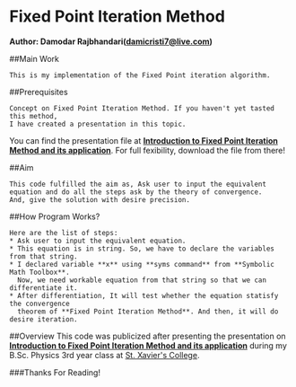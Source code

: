 # Fixed Point Iteration Method
**Author: Damodar Rajbhandari(damicristi7@live.com)**

##Main Work
```
This is my implementation of the Fixed Point iteration algorithm.
```
##Prerequisites
```
Concept on Fixed Point Iteration Method. If you haven't yet tasted this method,
I have created a presentation in this topic. 
```
You can find the presentation file at
**[Introduction to Fixed Point Iteration Method and its application](https://figshare.com/articles/Introduction_to_Fixed_Point_Iteration_Method_and_its_application/4285682)**. For full fexibility, download the file from there!

##Aim
```
This code fulfilled the aim as, Ask user to input the equivalent 
equation and do all the steps ask by the theory of convergence. 
And, give the solution with desire precision.
```

##How Program Works?
```
Here are the list of steps:
* Ask user to input the equivalent equation.
* This equation is in string. So, we have to declare the variables from that string.
* I declared variable **x** using **syms command** from **Symbolic Math Toolbox**. 
  Now, we need workable equation from that string so that we can differentiate it.
* After differentiation, It will test whether the equation statisfy the convergence 
  theorem of **Fixed Point Iteration Method**. And then, it will do desire iteration. 
```
##Overview
This code was publicized after presenting the presentation on **[Introduction to Fixed Point Iteration Method and its application](https://figshare.com/articles/Introduction_to_Fixed_Point_Iteration_Method_and_its_application/4285682)** during my B.Sc. Physics 3rd year class at [St. Xavier's College](http://sxc.edu.np/).

###Thanks For Reading!
